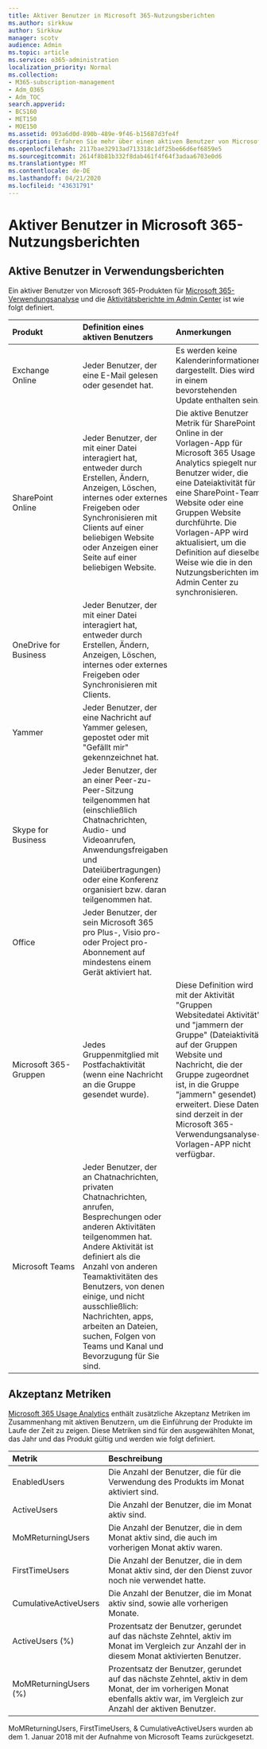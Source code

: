 ```yaml
---
title: Aktiver Benutzer in Microsoft 365-Nutzungsberichten
ms.author: sirkkuw
author: Sirkkuw
manager: scotv
audience: Admin
ms.topic: article
ms.service: o365-administration
localization_priority: Normal
ms.collection:
- M365-subscription-management
- Adm_O365
- Adm_TOC
search.appverid:
- BCS160
- MET150
- MOE150
ms.assetid: 093a6d0d-890b-489e-9f46-b15687d3fe4f
description: Erfahren Sie mehr über einen aktiven Benutzer von Microsoft 365-Nutzungsanalysen, Aktivitätsberichten und Akzeptanz Metriken.
ms.openlocfilehash: 2117bae32913ad713318c1df25be66d6ef6859e5
ms.sourcegitcommit: 2614f8b81b332f8dab461f4f64f3adaa6703e0d6
ms.translationtype: MT
ms.contentlocale: de-DE
ms.lasthandoff: 04/21/2020
ms.locfileid: "43631791"
---
```

# <a name="active-user-in-microsoft-365-usage-reports"></a>Aktiver Benutzer in Microsoft 365-Nutzungsberichten

## <a name="active-user-in-usage-reports"></a>Aktive Benutzer in Verwendungsberichten

Ein aktiver Benutzer von Microsoft 365-Produkten für [Microsoft 365-Verwendungsanalyse](usage-analytics.md) und die [Aktivitätsberichte im Admin Center](../activity-reports/activity-reports.md) ist wie folgt definiert. 
  
|**Produkt**|**Definition eines aktiven Benutzers**|**Anmerkungen**|
|:-----|:-----|:-----|
|Exchange Online  <br/> |Jeder Benutzer, der eine E-Mail gelesen oder gesendet hat.  <br/> |Es werden keine Kalenderinformationen dargestellt. Dies wird in einem bevorstehenden Update enthalten sein.  <br/> |
|SharePoint Online  <br/> |Jeder Benutzer, der mit einer Datei interagiert hat, entweder durch Erstellen, Ändern, Anzeigen, Löschen, internes oder externes Freigeben oder Synchronisieren mit Clients auf einer beliebigen Website oder Anzeigen einer Seite auf einer beliebigen Website.  <br/> |Die aktive Benutzer Metrik für SharePoint Online in der Vorlagen-App für Microsoft 365 Usage Analytics spiegelt nur Benutzer wider, die eine Dateiaktivität für eine SharePoint-Team Website oder eine Gruppen Website durchführte. Die Vorlagen-APP wird aktualisiert, um die Definition auf dieselbe Weise wie die in den Nutzungsberichten im Admin Center zu synchronisieren.  <br/> |
|OneDrive for Business  <br/> |Jeder Benutzer, der mit einer Datei interagiert hat, entweder durch Erstellen, Ändern, Anzeigen, Löschen, internes oder externes Freigeben oder Synchronisieren mit Clients.  <br/> ||
|Yammer  <br/> |Jeder Benutzer, der eine Nachricht auf Yammer gelesen, gepostet oder mit "Gefällt mir" gekennzeichnet hat.  <br/> ||
|Skype for Business  <br/> |Jeder Benutzer, der an einer Peer-zu-Peer-Sitzung teilgenommen hat (einschließlich Chatnachrichten, Audio- und Videoanrufen, Anwendungsfreigaben und Dateiübertragungen) oder eine Konferenz organisiert bzw. daran teilgenommen hat.  <br/> ||
|Office  <br/> |Jeder Benutzer, der sein Microsoft 365 pro Plus-, Visio pro-oder Project pro-Abonnement auf mindestens einem Gerät aktiviert hat.  <br/> ||
|Microsoft 365-Gruppen  <br/> |Jedes Gruppenmitglied mit Postfachaktivität (wenn eine Nachricht an die Gruppe gesendet wurde).  <br/> |Diese Definition wird mit der Aktivität "Gruppen Websitedatei Aktivität" und "jammern der Gruppe" (Dateiaktivität auf der Gruppen Website und Nachricht, die der Gruppe zugeordnet ist, in die Gruppe "jammern" gesendet) erweitert. Diese Daten sind derzeit in der Microsoft 365-Verwendungsanalyse-Vorlagen-APP nicht verfügbar.  <br/> |
|Microsoft Teams  <br/> |Jeder Benutzer, der an Chatnachrichten, privaten Chatnachrichten, anrufen, Besprechungen oder anderen Aktivitäten teilgenommen hat. Andere Aktivität ist definiert als die Anzahl von anderen Teamaktivitäten des Benutzers, von denen einige, und nicht ausschließlich: Nachrichten, apps, arbeiten an Dateien, suchen, Folgen von Teams und Kanal und Bevorzugung für Sie sind.  <br/> ||
   
## <a name="adoption-metrics"></a>Akzeptanz Metriken

[Microsoft 365 Usage Analytics](usage-analytics.md) enthält zusätzliche Akzeptanz Metriken im Zusammenhang mit aktiven Benutzern, um die Einführung der Produkte im Laufe der Zeit zu zeigen. Diese Metriken sind für den ausgewählten Monat, das Jahr und das Produkt gültig und werden wie folgt definiert. 
  
|**Metrik**|**Beschreibung**|
|:-----|:-----|
|EnabledUsers  <br/> |Die Anzahl der Benutzer, die für die Verwendung des Produkts im Monat aktiviert sind.  <br/> |
|ActiveUsers  <br/> |Die Anzahl der Benutzer, die im Monat aktiv sind.  <br/> |
|MoMReturningUsers  <br/> |Die Anzahl der Benutzer, die in dem Monat aktiv sind, die auch im vorherigen Monat aktiv waren.  <br/> |
|FirstTimeUsers  <br/> |Die Anzahl der Benutzer, die in dem Monat aktiv sind, der den Dienst zuvor noch nie verwendet hatte.  <br/> |
|CumulativeActiveUsers  <br/> |Die Anzahl der Benutzer, die im Monat aktiv sind, sowie alle vorherigen Monate.  <br/> |
|ActiveUsers (%)  <br/> |Prozentsatz der Benutzer, gerundet auf das nächste Zehntel, aktiv im Monat im Vergleich zur Anzahl der in diesem Monat aktivierten Benutzer.  <br/> |
|MoMReturningUsers (%)  <br/> |Prozentsatz der Benutzer, gerundet auf das nächste Zehntel, aktiv in dem Monat, der im vorherigen Monat ebenfalls aktiv war, im Vergleich zur Anzahl der aktiven Benutzer.  <br/> |
   
MoMReturningUsers, FirstTimeUsers, &amp; CumulativeActiveUsers wurden ab dem 1. Januar 2018 mit der Aufnahme von Microsoft Teams zurückgesetzt.
  
